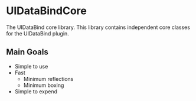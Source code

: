 # UIDataBindCore

The UIDataBind core library. This library contains independent core classes for the UIDataBind plugin.

## Main Goals

* Simple to use
* Fast
    * Minimum reflections
    * Minimum boxing
* Simple to expend

 